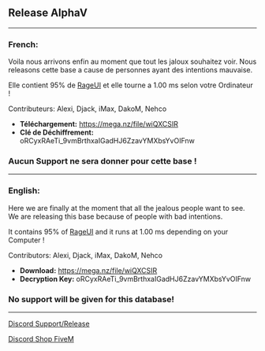## Release AlphaV
____

### French:
Voila nous arrivons enfin au moment que tout les jaloux souhaitez voir.
Nous releasons cette base a cause de personnes ayant des intentions mauvaise.

Elle contient 95% de [RageUI](https://github.com/iTexZoz/RageUI) et elle tourne a 1.00 ms selon votre Ordinateur !

Contributeurs: Alexi, Djack, iMax, DakoM, Nehco

- **Téléchargement:** https://mega.nz/file/wiQXCSIR
- **Clé de Déchiffrement:** oRCyxRAeTi_9vmBrthxaIGadHJ6ZzavYMXbsYvOIFnw

### Aucun Support ne sera donner pour cette base !

____

### English:
Here we are finally at the moment that all the jealous people want to see.
We are releasing this base because of people with bad intentions.

It contains 95% of [RageUI](https://github.com/iTexZoz/RageUI) and it runs at 1.00 ms depending on your Computer !

Contributors: Alexi, Djack, iMax, DakoM, Nehco

- **Download:** https://mega.nz/file/wiQXCSIR
- **Decryption Key:** oRCyxRAeTi_9vmBrthxaIGadHJ6ZzavYMXbsYvOIFnw

### No support will be given for this database!

____

[Discord Support/Release](https://discord.gg/EBfXQ94ewu)


[Discord Shop FiveM](https://discord.gg/mUmeeUsFcU)
